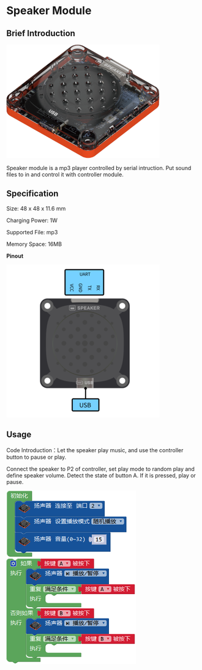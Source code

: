 # Speaker Module

## Brief Introduction

![](./images/render_speaker.png)

Speaker module is a mp3 player controlled by serial intruction. Put sound files to in and control it with controller module.

## Specification

Size: 48 x 48 x 11.6 mm

Charging Power: 1W

Supported File: mp3

Memory Space: 16MB

**Pinout**

![](./images/pinout_speaker.png)

## Usage

Code Introduction：Let the speaker play music, and use the controller button to pause or play.

Connect the speaker to P2 of controller, set play mode to random play and define speaker volume. Detect the state of button A. If it is pressed, play or pause.

![](./images/Mixly_example_speaker.png)
